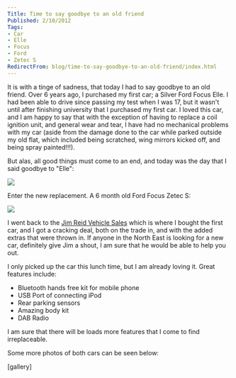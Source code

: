 ```yaml
---
Title: Time to say goodbye to an old friend
Published: 2/10/2012
Tags:
- Car
- Elle
- Focus
- Ford
- Zetec S
RedirectFrom: blog/time-to-say-goodbye-to-an-old-friend/index.html
---
```


It is with a tinge of sadness, that today I had to say goodbye to an old friend. Over 6 years ago, I purchased my first car; a Silver Ford Focus Elle. I had been able to drive since passing my test when I was 17, but it wasn't until after finishing university that I purchased my first car. I loved this car, and I am happy to say that with the exception of having to replace a coil ignition unit, and general wear and tear, I have had no mechanical problems with my car (aside from the damage done to the car while parked outside my old flat, which included being scratched, wing mirrors kicked off, and being spray painted!!!).

But alas, all good things must come to an end, and today was the day that I said goodbye to "Elle":

[![](http://www.gep13.co.uk/blog/wp-content/uploads/2012/10/4.-Another-view-from-the-front-224x300.jpg)](http://www.gep13.co.uk/blog/time-to-say-goodbye-to-an-old-friend/4.-another-view-from-the-front/)

Enter the new replacement. A 6 month old Ford Focus Zetec S:

[![](http://www.gep13.co.uk/blog/wp-content/uploads/2012/10/8.-Another-view-from-the-front-300x224.jpg)](http://www.gep13.co.uk/blog/time-to-say-goodbye-to-an-old-friend/8.-another-view-from-the-front/)

I went back to the [Jim Reid Vehicle Sales](http://www.jimreidvehiclesales.co.uk/) which is where I bought the first car, and I got a cracking deal, both on the trade in, and with the added extras that were thrown in. If anyone in the North East is looking for a new car, definitely give Jim a shout, I am sure that he would be able to help you out.

I only picked up the car this lunch time, but I am already loving it. Great features include:

- Bluetooth hands free kit for mobile phone
- USB Port of connecting iPod
- Rear parking sensors
- Amazing body kit
- DAB Radio

I am sure that there will be loads more features that I come to find irreplaceable.

Some more photos of both cars can be seen below:

[gallery]
